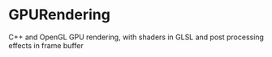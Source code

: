 # GPURendering
C++ and OpenGL GPU rendering, with shaders in GLSL and post processing effects in frame buffer
